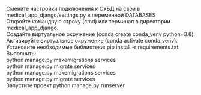 Смените настройки подключения к СУБД на свои в medical_app_django/settings.py в переменной DATABASES  
Откройте командную строку (cmd) или терминал в директории medical_app_django.   
Создайте виртуальное окружение (conda create conda_venv python=3.8).  
Активируйте виртуальное окружение (conda activate conda_venv).   
Установите необходимые библиотеки: pip install  -r requirements.txt   
Выполнить:  
    python manage.py makemigrations services  
    python manage.py migrate services  
    python manage.py makemigrations services  
    python manage.py migrate services  
Запустите проект python manage.py runserver